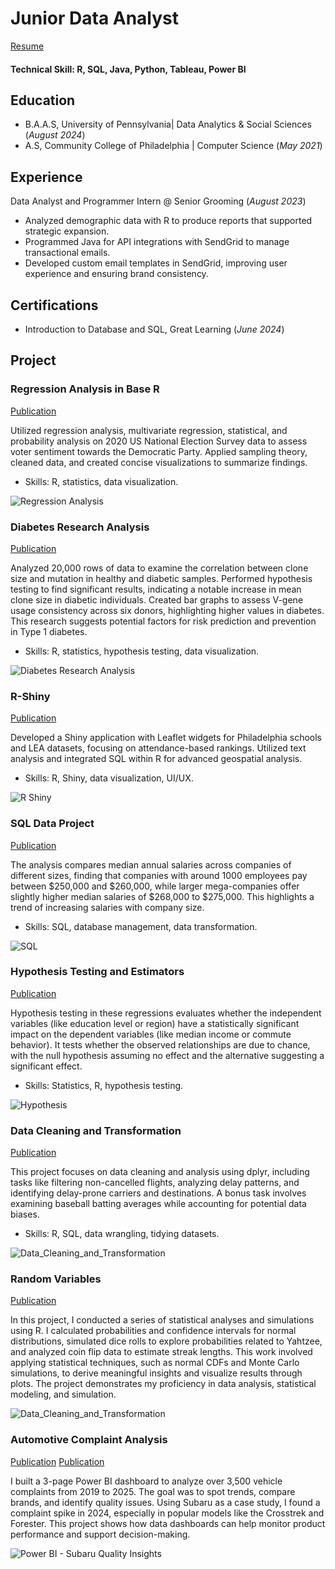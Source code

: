 # Junior Data Analyst
[Resume](https://github.com/naokoi0408/Portfolio/blob/main/assets/Naoko%20Ishibashi%20Resume%20Data%20Analyst.pdf)
#### Technical Skill: R, SQL, Java, Python, Tableau, Power BI 

## Education
- B.A.A.S, University of Pennsylvania| Data Analytics & Social Sciences (_August 2024_)
- A.S, Community College of Philadelphia | Computer Science (_May 2021_)

## Experience
Data Analyst and Programmer Intern @ Senior Grooming (_August 2023_)

- Analyzed demographic data with R to produce reports that supported strategic expansion.
- Programmed Java for API integrations with SendGrid to manage transactional emails.
- Developed custom email templates in SendGrid, improving user experience and ensuring brand consistency.

## Certifications
- Introduction to Database and SQL, Great Learning (_June 2024_)
  
## Project
### Regression Analysis in Base R     
[Publication](https://github.com/naokoi0408/Final.Data310/blob/main/Regression%20Analysis%20/Regression_Analysis%20.pdf)

Utilized regression analysis, multivariate regression, statistical, and probability analysis on 2020 US National Election Survey data to assess voter sentiment towards the Democratic Party. Applied sampling theory, cleaned data, and created concise visualizations to summarize findings.
- Skills: R, statistics, data visualization.

![Regression Analysis](/assets/Difference_in_Mean.png)


### Diabetes Research Analysis
[Publication](https://github.com/naokoi0408/Portfolio/blob/main/assets/Data_Analysis_Project_Final.ver%20(1).pdf)

Analyzed 20,000 rows of data to examine the correlation between clone size and mutation in healthy and diabetic samples. Performed hypothesis testing to find significant results, indicating a notable increase in mean clone size in diabetic individuals. Created bar graphs to assess V-gene usage consistency across six donors, highlighting higher values in diabetes. This research suggests potential factors for risk prediction and prevention in Type 1 diabetes.
- Skills: R, statistics, hypothesis testing, data visualization.

![Diabetes Research Analysis](assets/Diabetes%20Research%20Analysis.png)


### R-Shiny
[Publication](https://github.com/naokoi0408/School_Rank_App/blob/main/School_Rank_App/School_Rank_App_Description.pdf)

Developed a Shiny application with Leaflet widgets for Philadelphia schools and LEA datasets, focusing on attendance-based rankings. Utilized text analysis and integrated SQL within R for advanced geospatial analysis.
- Skills: R, Shiny, data visualization, UI/UX.

![R Shiny](/assets/Regression_Table.png)


### SQL Data Project
[Publication](https://github.com/naokoi0408/SQL/blob/main/SQL/SQL.RStudio.pdf)

The analysis compares median annual salaries across companies of different sizes, finding that companies with around 1000 employees pay between $250,000 and $260,000, while larger mega-companies offer slightly higher median salaries of $268,000 to $275,000. This highlights a trend of increasing salaries with company size.
- Skills: SQL, database management, data transformation.

![SQL](/assets/SQL.png)


### Hypothesis Testing and Estimators
[Publication](https://github.com/naokoi0408/HypothesisTesting/blob/main/Hypothesis_Testing/HypothesisTesting.pdf)

Hypothesis testing in these regressions evaluates whether the independent variables (like education level or region) have a statistically significant impact on the dependent variables (like median income or commute behavior). It tests whether the observed relationships are due to chance, with the null hypothesis assuming no effect and the alternative suggesting a significant effect.
- Skills: Statistics, R, hypothesis testing.

![Hypothesis](assets/Hypothesis_Testing_N_Estimators.png)

### Data Cleaning and Transformation
[Publication](https://github.com/naokoi0408/Cleaning_And_Transforming_Data/blob/main/Cleaning_And_Transforming_Data/Cleaning_Data.pdf)

This project focuses on data cleaning and analysis using dplyr, including tasks like filtering non-cancelled flights, analyzing delay patterns, and identifying delay-prone carriers and destinations. A bonus task involves examining baseball batting averages while accounting for potential data biases.
- Skills: R, SQL, data wrangling, tidying datasets.

![Data_Cleaning_and_Transformation](assets/Data_Transformation.png)

### Random Variables
[Publication](https://github.com/naokoi0408/RandomVariables/blob/main/RandomVariables.file/RandomVariables..pdf)

In this project, I conducted a series of statistical analyses and simulations using R. I calculated probabilities and confidence intervals for normal distributions, simulated dice rolls to explore probabilities related to Yahtzee, and analyzed coin flip data to estimate streak lengths. This work involved applying statistical techniques, such as normal CDFs and Monte Carlo simulations, to derive meaningful insights and visualize results through plots. The project demonstrates my proficiency in data analysis, statistical modeling, and simulation.

![Data_Cleaning_and_Transformation](https://github.com/naokoi0408/Portfolio/blob/main/assets/RandomVariables.png)

### Automotive Complaint Analysis 
[Publication](https://github.com/naokoi0408/Portfolio/blob/main/assets/Subaru%20Quality%20Insight%20Project%20report%20copy.pdf)
[Publication](https://github.com/naokoi0408/Portfolio/blob/main/assets/Subaru%20Quality%20Insights%20Dashboard%20%202019%20Present%20%20Data%20Source%20NHTSA%20Customer%20Complaints%20copy%202.pdf)

I built a 3-page Power BI dashboard to analyze over 3,500 vehicle complaints from 2019 to 2025. The goal was to spot trends, compare brands, and identify quality issues. Using Subaru as a case study, I found a complaint spike in 2024, especially in popular models like the Crosstrek and Forester. This project shows how data dashboards can help monitor product performance and support decision-making.

![Power BI - Subaru Quality Insights](https://github.com/naokoi0408/Portfolio/blob/main/assets/Power%20BI%20-%20Subaru%20Quality%20Insights.png)





